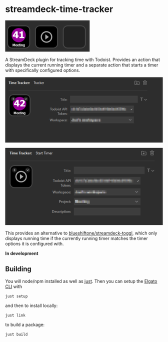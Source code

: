 # streamdeck-time-tracker

![StreamDeck Time Tracker](https://raw.githubusercontent.com/joelcarranza/streamdeck-time-tracker/refs/heads/main/docs/screenshot-actions.png)

A StreamDeck plugin for tracking time with Todoist. Provides an action that displays the current running timer and a separate action that starts a timer with specifically configured options. 

![Screenshot of Time Tracker Action](https://raw.githubusercontent.com/joelcarranza/streamdeck-time-tracker/refs/heads/main/docs/screenshot-tracker.png)

![Screenshot of Start Timer Action](https://raw.githubusercontent.com/joelcarranza/streamdeck-time-tracker/refs/heads/main/docs/screenshot-start-timer.png)

This provides an alternative to [blueshiftone/streamdeck-toggl](https://github.com/blueshiftone/streamdeck-toggl), which only displays running time if the currently running timer matches the timer options it is configured with.

**In development**

## Building

You will node/npm installed as well as [just](https://github.com/casey/just). Then you can setup the [Elgato CLI](https://www.npmjs.com/package/@elgato/cli) with

    just setup

and then to install locally:

    just link

to build a package:

    just build
